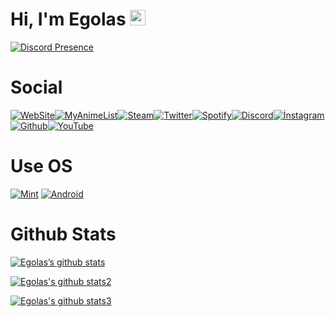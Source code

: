 <h1>Hi, I'm Egolas <img src="https://media.giphy.com/media/hvRJCLFzcasrR4ia7z/giphy.gif" width="25px"></h1>
  
[![Discord Presence](https://lanyard-profile-readme.vercel.app/api/705355571209175071)](https://discord.com/users/705355571209175071)
  
<h1>Social</h1>

<a href="http://egolas.ml" rel="nofollow"><img src="https://img.shields.io/badge/website-000000?style=for-the-badge&logo=About.me&logoColor=white" alt="WebSite"></a><a href="https://myanimelist.net/profile/EgolasV1" rel="nofollow"><img src="https://img.shields.io/badge/Myanimelist-2E51A2?style=for-the-badge&logo=myanimelist&logoColor=white" alt="MyAnimeList"></a><a
href="https://steamcommunity.com/id/egolas-only/" rel="nofollow"><img src="https://img.shields.io/badge/Steam-000000?style=for-the-badge&logo=steam&logoColor=white" alt="Steam"></a><a
href="https://twitter.com/egemen_only" rel="nofollow"><img src="https://img.shields.io/badge/Twitter-1DA1F2?style=for-the-badge&logo=twitter&logoColor=white" alt="Twitter"></a><a
href="https://open.spotify.com/user/2f21h46p16gob29xihp33molx?si=QgHrigrHRtastLXu_QOOew&utm_source=copy-link" rel="nofollow"><img src="https://img.shields.io/badge/Spotify-1ED760?&style=for-the-badge&logo=spotify&logoColor=white" alt="Spotify"></a><a
href="https://discord.com/users/705355571209175071" rel="nofollow"><img src="https://img.shields.io/badge/Discord-7289DA?style=for-the-badge&logo=discord&logoColor=white" alt="Discord"></a><a
href="https://instagram.com/egolas_senpai" rel="nofollow"><img src="https://img.shields.io/badge/Instagram-E4405F?style=for-the-badge&logo=instagram&logoColor=white" alt="İnstagram"></a><a
href="https://github.com/EgolasDev" rel="nofollow"><img src="https://img.shields.io/badge/GitHub-100000?style=for-the-badge&logo=github&logoColor=white" alt="Github"></a><a
href="https://youtube.com/channel/UCEDdMrNmNdcPN1E_dNGA7AA" rel="nofollow"><img src="https://img.shields.io/badge/YouTube-FF0000?style=for-the-badge&logo=youtube&logoColor=white" alt="YouTube"></a>

<h1>Use OS</h1>

[![Mint](https://img.shields.io/badge/Linux_Mint-87CF3E?style=for-the-badge&logo=linux-mint&logoColor=white)](https://linuxmint.com)
[![Android](https://img.shields.io/badge/Android-3DDC84?style=for-the-badge&logo=android&logoColor=white)](https://www.android.com/)

<h1>Github Stats</h1>

[![Egolas’s github stats](https://github-readme-stats.vercel.app/api?username=EgolasDev)](https://github.com/EgolasDev)

[![Egolas's github stats2](https://github-readme-stats.vercel.app/api/top-langs/?username=EgolasDev)](https//github.com/EgolasDev)

[![Egolas's github stats3](https://github-readme-streak-stats.herokuapp.com/?user=EgolasDev)](https://github.com/EgolasDev)
